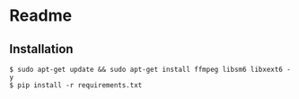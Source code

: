 # Readme

## Installation

```
$ sudo apt-get update && sudo apt-get install ffmpeg libsm6 libxext6 -y
$ pip install -r requirements.txt
```